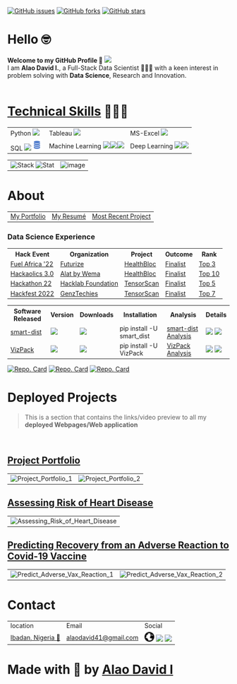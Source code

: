 [![GitHub issues](https://img.shields.io/github/issues/invest41/invest41)](https://github.com/invest41/invest41/issues)
[![GitHub forks](https://img.shields.io/github/forks/invest41/invest41)](https://github.com/invest41/invest41/network)
[![GitHub stars](https://img.shields.io/github/stars/invest41/invest41)](https://github.com/invest41/invest41/stargazers)



# Hello 🤓

**Welcome to my GitHub Profile 📔** ![](https://visitor-badge.glitch.me/badge?page_id=invest41.invest41&style=flat-square&color=ffeb00) <br/>
I am **Alao David I.**, a Full-Stack Data Scientist 🕵🏽‍♂️ with a keen interest in problem solving with **Data Science**, Research and Innovation.
<br/><br/>
# [Technical Skills](https://invest41.github.io/AlaoDavid.github.io/) 👨🏽‍💻
| | | | 
|:--|:--|:--|
|Python <a href="https://www.python.org"><img width="22px" src="https://cdn.jsdelivr.net/npm/simple-icons@v3/icons/python.svg" /></a>  |Tableau <a href="https://www.tableau.com"><img width="22px" src="https://cdn.jsdelivr.net/npm/simple-icons@v3/icons/tableau.svg" /></a>  |  MS-Excel <a href="https://www.microsoft.com/en-us/microsoft-365/excel"><img width="22px" src="https://cdn.jsdelivr.net/npm/simple-icons@v3/icons/microsoftexcel.svg"/></a>  |
|  SQL <a href="https://www.sqlite.org/index.html"><img width="22px" src="https://cdn.jsdelivr.net/npm/simple-icons@v3/icons/sqlite.svg" /></a><a href="https://www.mysql.com"><img alt="SQL" width="26px" src="https://raw.githubusercontent.com/github/explore/80688e429a7d4ef2fca1e82350fe8e3517d3494d/topics/sql/sql.png" /></a>  |  Machine Learning <a href="https://scikit-learn.org/stable/"><img width="45px" src="https://cdn.jsdelivr.net/npm/simple-icons@v3/icons/scikit-learn.svg" /></a><a href="https://numpy.org"><img width="22px" src="https://cdn.jsdelivr.net/npm/simple-icons@v3/icons/numpy.svg" /></a><a href="https://pandas.pydata.org"><img width="22px" src="https://cdn.jsdelivr.net/npm/simple-icons@v3/icons/pandas.svg" /></a>|  Deep Learning <a href="https://www.tensorflow.org"><img width="22px" src="https://cdn.jsdelivr.net/npm/simple-icons@v3/icons/tensorflow.svg" /></a><a href="https://keras.io"><img width="22px" src="https://cdn.jsdelivr.net/npm/simple-icons@v3/icons/keras.svg" /></a>|

| | |
|:--|:--|
|![Stack](https://github-readme-stats.vercel.app/api/top-langs/?username=invest41&show_icons=true&theme=dark&hide_border=true&langs_count=8) ![Stat](https://github-readme-stats.vercel.app/api?username=invest41&show_icons=true&theme=dark)| ![image](https://user-images.githubusercontent.com/70070334/141488940-7817ba49-96a9-455c-bd9d-db76f59e0054.jpeg)|

# About  

|  |   |   |
|:-|:--|:--|
|[My Portfolio](https://invest41.github.io/AlaoDavid.github.io/) | [My Resumé](https://github.com/invest41/Resume/blob/main/6F771705-98AF-470A-AE08-497F628077C5.jpeg) | [Most Recent Project](https://cvs-disease.herokuapp.com/)|  

### Data Science Experience

<!--div align = "center">
<a href = "https://truecertificates.com/secure/snapshot/YKUPNA4KYJ.png"> <img src="https://github.com/invest41/Resume/blob/main/IMG_9327.jpeg" /> <a/-->
<div align="left">

  <table>
    <tr>
      <th>Hack Event</th>
      <th>Organization</th>
      <th>Project</th>
      <th>Outcome</th>
      <th>Rank</th>
    </tr>
    <tr>
      <td><a href = "https://www.futurize.studio/fuel-africa">Fuel Africa '22</a></td>
      <td><a href = "https://www.futurize.studio/">Futurize</a></td>
      <td><a href ="http://research.ui.edu.ng/ui-pharmacy-students-win-fuel-africa-2022">HealthBloc</a></td>
      <td><a href = "https://drive.google.com/file/d/1TbdIONSE2RCIpI_g9XplImFJo6ybONuv/view">Finalist</a></td>
      <td><a href = "#">Top 3</a></td>
    </tr>
    <tr>
      <td><a href = "https://hackaholics.wemabank.com/">Hackaolics 3.0</a></td>
      <td><a href = "https://online.alat.ng/">Alat by Wema</a></td>
      <td><a href ="http://research.ui.edu.ng/ui-pharmacy-students-win-fuel-africa-2022">HealthBloc</a></td>
      <td><a href = "#">Finalist</a></td>
      <td><a href = "#">Top 10</a></td>
    </tr>
    <tr>
      <td><a href = "https://www.hacklabfoundation.org/blog/hacklab-nigeria-ends-with-12-scalable-ai-big-data-edge-solutions/">Hackathon 22</a></td>
      <td><a href = "https://www.hacklabfoundation.org/">Hacklab Foundation</a></td>
      <td><a href ="https://github.com/invest41/Tensorscan">TensorScan</a></td>
      <td><a href = "https://twitter.com/hacklabfdn/status/1536046622798389248/photo/1">Finalist</a></td>
      <td><a href = "https://twitter.com/hacklabfdn/status/1536046622798389248/photo/1">Top 5</a></td>
    </tr>
    <tr>
      <td><a href = "https://hackfest2022.genztechies.com/">Hackfest 2022</a></td>
      <td><a href = "https://www.genztechies.com/">GenzTechies</a></td>
      <td><a href ="https://github.com/invest41/Tensorscan">TensorScan</a></td>
      <td><a href = "#">Finalist</a></td>
      <td><a href = "#">Top 7</a></td>
    </tr>
  </table>
</div>



 <div align="left">
  <table>
    <tr>
      <th>Software Released</th>
      <th>Version</th>
      <th>Downloads</th>
      <th>Installation</th>
      <th>Analysis</th>
     <th>Details</th>
    </tr>
    <tr>
      <td><a href = "https://pypi.org/project/smart-dist/">smart-dist</a></td>
      <td><a href="https://pypi.org/project/smart-dist/"><img src="https://img.shields.io/pypi/v/smart-dist?style=flat-square"/></a></td>
      <td><a href="https://pepy.tech/project/smart-dist"><img src="https://static.pepy.tech/personalized-badge/smart-dist?period=total&units=none&left_color=grey&right_color=blue&left_text=Downloads"/></a></td>
      <td>pip install -U smart_dist</td>
      <td><a href = "https://github.com/invest41/Exploring_Libraries/blob/main/Smart_dist_Package_Analysis.ipynb">smart-dist Analysis</a></td>
      <td>
       <img src="https://img.shields.io/pypi/l/smart-dist?style=flat-square"/>
       <img src="https://img.shields.io/badge/dynamic/json?color=blue&label=docs&prefix=v&query=%24.info.version&url=https%3A%2F%2Fpypi.org%2Fpypi%2Fsmart_dist%2Fjson&style=flat-square"/>
       <!--img src="https://img.shields.io/pypi/pyversions/smart-dist?style=flat-square"/-->
       <!--img src="https://app.codacy.com/project/badge/Coverage/ed658f08dcce4f088c850253475540ba"/-->
       <!--img src="https://img.shields.io/codecov/c/github/sfu-db/smart-dist?style=flat-square"/-->
       <!--img src="https://app.codacy.com/project/badge/Grade/ed658f08dcce4f088c850253475540ba"/-->
       <!--img src="https://img.shields.io/discord/702765817154109472?style=flat-square"/-->
     </td>
    </tr>
    <tr>
      <td><a href = "https://pypi.org/project/VizPack/">VizPack</a></td>
      <td><a href="https://pypi.org/project/VizPack/"><img src="https://img.shields.io/pypi/v/VizPack?style=flat-square"/></a></td>
      <td><a href="https://pepy.tech/project/VizPack"><img src="https://static.pepy.tech/personalized-badge/vizpack?period=total&units=none&left_color=grey&right_color=blue&left_text=Downloads"/></a></td>
      <td>pip install -U VizPack</td>
      <td><a href = "https://github.com/invest41/Exploring_Libraries/blob/main/VizPack.ipynb">VizPack Analysis</a></td>
      <td>
       <img src="https://img.shields.io/pypi/l/VizPack?style=flat-square"/>
       <img src="https://img.shields.io/badge/dynamic/json?color=blue&label=docs&prefix=v&query=%24.info.version&url=https%3A%2F%2Fpypi.org%2Fpypi%2FVizPack%2Fjson&style=flat-square"/>
       <!--img src="https://img.shields.io/pypi/pyversions/smart-dist?style=flat-square"/-->
       <!--img src="https://app.codacy.com/project/badge/Coverage/ed658f08dcce4f088c850253475540ba"/-->
       <!--img src="https://img.shields.io/codecov/c/github/sfu-db/smart-dist?style=flat-square"/-->
       <!--img src="https://app.codacy.com/project/badge/Grade/ed658f08dcce4f088c850253475540ba"/-->
       <!--img src="https://img.shields.io/discord/702765817154109472?style=flat-square"/-->
     </td>
    </tr>
  </table>
</div> 
  
  




 [![Repo. Card](https://widget.realdeveloper.pro/api/card?user=invest41&repo=Studying_Reactions_to_Vaccines&locale=en)](https://github.com/invest41/Studying_Reactions_to_Vaccines)
[![Repo. Card](https://widget.realdeveloper.pro/api/card?user=invest41&repo=Computer-Vision-in-Medicine&locale=en)](https://github.com/invest41/Computer-Vision-in-Medicine)
[![Repo. Card](https://widget.realdeveloper.pro/api/card?user=invest41&repo=Trading_Analytics&locale=en)](https://github.com/invest41/Trading_Analytics)
 
 
# Deployed Projects  
> This is a section that contains the links/video preview to all my **deployed Webpages/Web application** 
<br/>

## [Project Portfolio](https://invest41.github.io/AlaoDavid.github.io/)
| | |
|:-|:-|
| ![Project_Portfolio_1](https://user-images.githubusercontent.com/70070334/167320307-c3f606f2-24b0-473f-bd2b-e7d157350982.gif) | ![Project_Portfolio_2](https://user-images.githubusercontent.com/70070334/167320373-637c800f-c9b9-49ad-b0af-45397eb3d273.gif) |


## [Assessing Risk of Heart Disease](https://cvs-disease.herokuapp.com)
| |
|:-|
|![Assessing_Risk_of_Heart_Disease](https://user-images.githubusercontent.com/70070334/167320461-7a7438bd-a495-405e-8feb-5bfac2573a3c.gif) |


## [Predicting Recovery from an Adverse Reaction to Covid-19 Vaccine](https://adv-vax.herokuapp.com/)
| | |
|:-|:-|
| ![Predict_Adverse_Vax_Reaction_1](https://user-images.githubusercontent.com/70070334/167320605-e5e39cc8-ef0e-4a46-8ef3-f18a2fc00ebb.gif) | ![Predict_Adverse_Vax_Reaction_2](https://user-images.githubusercontent.com/70070334/167320661-9fcd9a57-a37e-48f3-b36e-025aba67cc8d.gif) |

<!--div align = "center" -->
<h1>Contact</h1>

| | | |
|:--|:--|:--|
|location | Email | Social |
<a href="https://maps.app.goo.gl/9ej8vPxqu2JeUyS4A">Ibadan, Nigeria 📍</a> | alaodavid41@gmail.com | [<img width="22px" src="https://raw.githubusercontent.com/iconic/open-iconic/master/svg/globe.svg" />](https://invest41.github.io/AlaoDavid.github.io/) [<img width="22px" src="https://cdn.jsdelivr.net/npm/simple-icons@v3/icons/linkedin.svg" />](https://www.linkedin.com/in/david-alao-72362113b/) [<img width="22px" src="https://cdn.jsdelivr.net/npm/simple-icons@v3/icons/kaggle.svg" />](https://www.kaggle.com/welcomehere)|


 <h1> Made with 💜 by <a href = "https://github.com/invest41/Resume"> Alao David I  <a/> <h1/> 
</div>
